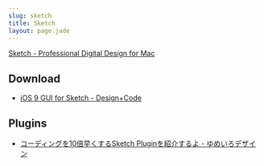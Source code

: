```yaml
---
slug: sketch
title: Sketch
layout: page.jade
---
```


[Sketch \- Professional Digital Design for Mac](https://www.sketchapp.com/)

## Download

- [iOS 9 GUI for Sketch \- Design\+Code](https://designcode.io/ios9)


## Plugins

- [コーディングを10倍早くするSketch Pluginを紹介するよ \- ゆめいろデザイン](https://yumeirodesign.jp/blog/201702/sketch-coding-plugin.html#page-nav)
